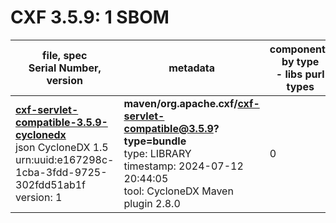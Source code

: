 CXF 3.5.9: 1 SBOM
=======

| file, spec<br>Serial Number, version| metadata | components<br>by type<br>- libs purl types |
| ----------------------------------- | -------- | ------------------------------------------ |
| **[cxf-servlet-compatible-3.5.9-cyclonedx](maven/org.apache.cxf/cxf-servlet-compatible/3.5.9/cxf-servlet-compatible-3.5.9-cyclonedx.json)**<br>json CycloneDX 1.5<br>urn:uuid:e167298c-1cba-3fdd-9725-302fdd51ab1f<br>version: 1 | **maven/org.apache.cxf/cxf-servlet-compatible@3.5.9?type=bundle**<br>type: LIBRARY<br>timestamp: 2024-07-12 20:44:05<br>tool: CycloneDX Maven plugin 2.8.0 | 0 |
